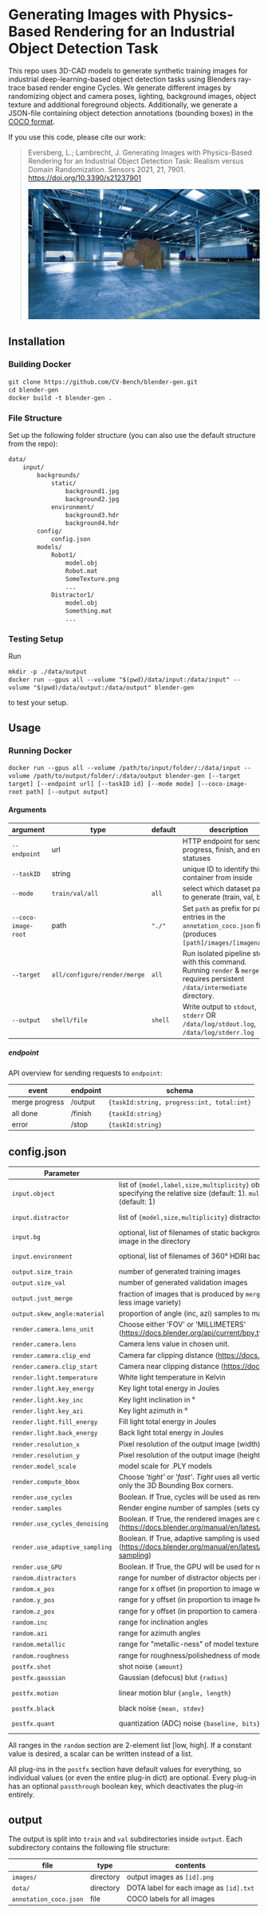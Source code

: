 # Generating Images with Physics-Based Rendering for an Industrial Object Detection Task

This repo uses 3D-CAD models to generate synthetic training images for industrial deep-learning-based object detection tasks using Blenders ray-trace based render engine Cycles.
We generate different images by randomizing object and camera poses, lighting, background images, object texture and additional foreground objects. Additionally, we generate a JSON-file containing object detection annotations (bounding boxes) in the [COCO format](https://cocodataset.org/#format-data).

If you use this code, please cite our work:

> Eversberg, L.; Lambrecht, J. Generating Images with Physics-Based Rendering for an Industrial Object Detection Task: Realism versus Domain Randomization. Sensors 2021, 21, 7901. https://doi.org/10.3390/s21237901
>
> ![example](example.png)

## Installation

### Building Docker

```
git clone https://github.com/CV-Bench/blender-gen.git
cd blender-gen
docker build -t blender-gen .
```

### File Structure

Set up the following folder structure (you can also use the default structure from the repo):

```
data/
    input/
        backgrounds/
            static/
                background1.jpg
                background2.jpg
            environment/
                background3.hdr
                background4.hdr
        config/
            config.json
        models/
            Robot1/
                model.obj
                Robot.mat
                SomeTexture.png
                ...
            Distractor1/
                model.obj
                Something.mat
                ...
```

### Testing Setup

Run

```
mkdir -p ./data/output
docker run --gpus all --volume "$(pwd)/data/input:/data/input" --volume "$(pwd)/data/output:/data/output" blender-gen
```

to test your setup.

## Usage

### Running Docker

```
docker run --gpus all --volume /path/to/input/folder/:/data/input --volume /path/to/output/folder/:/data/output blender-gen [--target target] [--endpoint url] [--taskID id] [--mode mode] [--coco-image-root path] [--output output]
```

#### Arguments

| argument            | type                         | default | description                                                                                                                   |
| ------------------- | ---------------------------- | ------- | ----------------------------------------------------------------------------------------------------------------------------- |
| `--endpoint`        | url                          |         | HTTP endpoint for sending progress, finish, and error statuses                                                                |
| `--taskID`          | string                       |         | unique ID to identify this container from inside                                                                              |
| `--mode`            | `train/val/all`              | `all`   | select which dataset parts to generate (train, val, both)                                                                     |
| `--coco-image-root` | path                         | `"./"`  | Set `path` as prefix for path entries in the `annotation_coco.json` file (produces `[path]/images/[imagename]`)               |
| `--target`          | `all/configure/render/merge` | `all`   | Run isolated pipeline steps with this command. Running `render` & `merge` requires persistent `/data/intermediate` directory. |
| `--output`          | `shell/file`                 | `shell` | Write output to `stdout`, `stderr` OR `/data/log/stdout.log`, `/data/log/stderr.log`                                          |

##### endpoint

API overview for sending requests to `endpoint`:

| event          | endpoint | schema                                     |
| -------------- | -------- | ------------------------------------------ |
| merge progress | /output  | `{taskId:string, progress:int, total:int}` |
| all done       | /finish  | `{taskId:string}`                          |
| error          | /stop    | `{taskId:string}`                          |

## config.json

| Parameter                      | Description                                                                                                                                                     | Example                                  |
| ------------------------------ | --------------------------------------------------------------------------------------------------------------------------------------------------------------- | ---------------------------------------- |
| `input.object`                 | list of `{model,label,size,multiplicity}` objects to be recognized. `size` is an optional number specifying the relative size (default: 1). `multiplicity` is the max number of this object per image (default: 1)                                                                                                                                 | `[{model:"Suzanne", label:"Friend"}]`                    |
| `input.distractor`             | list of `{model,size,multiplicity}` distractor objects. `size` and `multiplicity` same as for `object`                                                                                                                                       | `[{model: "EvilSuzanne"}]`         |
| `input.bg`                     | optional, list of filenames of static backgrounds in `/data/input/bg/static/` OR omit to use every image in the directory                         | `["background1.jpg", "background2.jpg"]` |
| `input.environment`            | optional, list of filenames of 360° HDRI backgrounds in `/data/input/bg/environment/`                                                                           | `["background3.hdr", "background4.hdr"]` |
| `output.size_train`            | number of generated training images                                                                                                                             | `100`                                    |
| `output.size_val`              | number of generated validation images                                                                                                                           | `10`                                     |
| `output.just_merge`            | fraction of images that is produced by `merge.py`. ([0,1], higher number means more efficiency and less image variety)                                          | `0.8`                                    |
| `output.skew_angle:material`   | proportion of angle (inc, azi) samples to material (metallic, roughness) samples                                                                                | `4`                                      |
| `render.camera.lens_unit`      | Choose either 'FOV' or 'MILLIMETERS' (https://docs.blender.org/api/current/bpy.types.Camera.html#bpy.types.Camera.lens_unit)                                    | `"FOV"`                                  |
| `render.camera.lens`           | Camera lens value in chosen unit.                                                                                                                               | `75`                                     |
| `render.camera.clip_end`       | Camera far clipping distance (https://docs.blender.org/api/current/bpy.types.Camera.html)                                                                       | `50`                                     |
| `render.camera.clip_start`     | Camera near clipping distance (https://docs.blender.org/api/current/bpy.types.Camera.html)                                                                      | `0.01`                                   |
| `render.light.temperature` | White light temperature in Kelvin | `1000`
| `render.light.key_energy` | Key light total energy in Joules | `1000`
| `render.light.key_inc` | Key light inclination in ° | `1000`
| `render.light.key_azi` | Key light azimuth in ° | `1000`
| `render.light.fill_energy` | Fill light total energy in Joules | `1000`
| `render.light.back_energy` | Back light total energy in Joules | `1000`
| `render.resolution_x`          | Pixel resolution of the output image (width)                                                                                                                    | `640`                                    |
| `render.resolution_y`          | Pixel resolution of the output image (height)                                                                                                                   | `360`                                    |
| `render.model_scale`           | model scale for .PLY models                                                                                                                                     | `0.0005`                                 |
| `render.compute_bbox`          | Choose _'tight'_ or _'fast'_. _Tight_ uses all vertices to compute a tight bbox but it is slower. _Fast_ uses only the 3D Bounding Box corners.                 | `"tight"`                                |
| `render.use_cycles`            | Boolean. If True, cycles will be used as rendering engine. If False, Eevee will be used                                                                         | `true`                                   |
| `render.samples`               | Render engine number of samples (sets cycles.samples)                                                                                                           | `60`                                     |
| `render.use_cycles_denoising`  | Boolean. If True, the rendered images are denoised afterwards (https://docs.blender.org/manual/en/latest/render/cycles/render_settings/sampling.html#denoising) | `false`                                  |
| `render.use_adaptive_sampling` | Boolean. If True, adaptive sampling is used (https://docs.blender.org/manual/en/latest/render/cycles/render_settings/sampling.html#adaptive-sampling)           | `false`                                  |
| `render.use_GPU`               | Boolean. If True, the GPU will be used for rendering                                                                                                            | `true`                                   |
| `random.distractors`           | range for number of distractor objects per image                                                                                                                | `[0, 2]`                                 |
| `random.x_pos`                 | range for x offset (in proportion to image width)                                                                                                               | `[-0.5, 0.5]`                            |
| `random.y_pos`                 | range for y offset (in proportion to image height)                                                                                                              | `[-0.5, 0.5]`                            |
| `random.z_pos`                 | range for y offset (in proportion to camera distance. distances `<= -1` get clipped)                                                                            | `[-0.2, 2]`                              |
| `random.inc`                   | range for inclination angles                                                                                                                                    | `[0, 1.5708]`                            |
| `random.azi`                   | range for azimuth angles                                                                                                                                        | `[0, 1.5708]`                            |
| `random.metallic`              | range for "metallic-ness" of model texture                                                                                                                      | `[0, 0.2]`                               |
| `random.roughness`             | range for roughness/polishedness of model texture                                                                                                               | `[0.1, 0.6]`                             |
| `postfx.shot` | shot noise `{amount}` | `{amount: 0.05}` |
| `postfx.gaussian` | Gaussian (defocus) blut `{radius}` | `{radius: 2}` |
| `postfx.motion` | linear motion blur `{angle, length}` | `{angle: 10, length:3}` |
| `postfx.black` | black noise `{mean, stdev}` | `{mean:5, stdev:1}` |
| `postfx.quant` | quantization (ADC) noise `{baseline, bits}` | `{baseline:0, bits:8}` |

All ranges in the `random` section are 2-element list [low, high]. If a constant value is desired, a scalar can be written instead of a list.

All plug-ins in the `postfx` section have default values for everything, so individual values (or even the entire plug-in dict) are optional. Every plug-in has an optional `passthrough` boolean key, which deactivates the plug-in entirely.

## output

The output is split into `train` and `val` subdirectories inside `output`. Each subdirectory contains the following file structure:

| file                   | type      | contents                                |
| ---------------------- | --------- | --------------------------------------- |
| `images/`              | directory | output images as `[id].png`             |
| `dota/`                | directory | DOTA label for each image as `[id].txt` |
| `annotation_coco.json` | file      | COCO labels for all images              |
